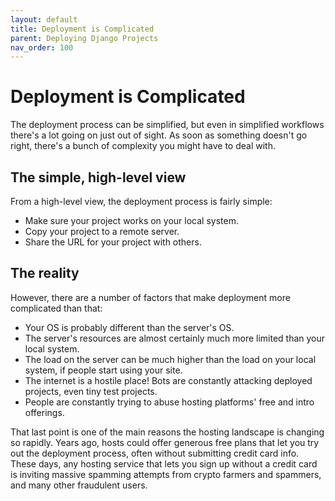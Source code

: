 ```yaml
---
layout: default
title: Deployment is Complicated
parent: Deploying Django Projects
nav_order: 100
---
```


# Deployment is Complicated

The deployment process can be simplified, but even in simplified workflows there's a lot going on just out of sight. As soon as something doesn't go right, there's a bunch of complexity you might have to deal with.

## The simple, high-level view

From a high-level view, the deployment process is fairly simple:
- Make sure your project works on your local system.
- Copy your project to a remote server.
- Share the URL for your project with others.

## The reality

However, there are a number of factors that make deployment more complicated than that:

- Your OS is probably different than the server's OS.
- The server's resources are almost certainly much more limited than your local system.
- The load on the server can be much higher than the load on your local system, if people start using your site.
- The internet is a hostile place! Bots are constantly attacking deployed projects, even tiny test projects.
- People are constantly trying to abuse hosting platforms' free and intro offerings.

That last point is one of the main reasons the hosting landscape is changing so rapidly. Years ago, hosts could offer generous free plans that let you try out the deployment process, often without submitting credit card info. These days, any hosting service that lets you sign up without a credit card is inviting massive spamming attempts from crypto farmers and spammers, and many other fraudulent users.